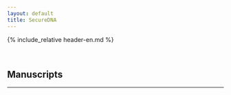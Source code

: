 ```yaml
---
layout: default
title: SecureDNA
--- 
```

{% include_relative header-en.md %}

<br />

## Manuscripts
---
